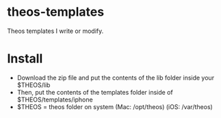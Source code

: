 theos-templates
===============

Theos templates I write or modify.

Install
=======

* Download the zip file and put the contents of the lib folder inside your $THEOS/lib
* Then, put the contents of the templates folder inside of $THEOS/templates/iphone
* $THEOS = theos folder on system (Mac: /opt/theos) (iOS: /var/theos)
